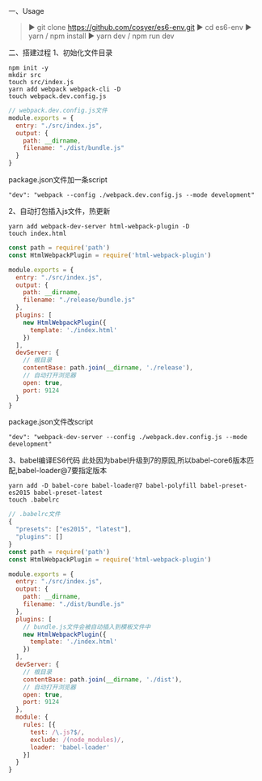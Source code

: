 一、Usage
> ▶ git clone https://github.com/cosyer/es6-env.git
> ▶ cd es6-env
> ▶ yarn / npm install
> ▶ yarn dev / npm run dev

二、搭建过程
1、初始化文件目录

```
npm init -y
mkdir src
touch src/index.js
yarn add webpack webpack-cli -D
touch webpack.dev.config.js
```

```js
// webpack.dev.config.js文件
module.exports = {
  entry: "./src/index.js",
  output: {
    path: __dirname,
    filename: "./dist/bundle.js"
  }
}
```

package.json文件加一条script

```
"dev": "webpack --config ./webpack.dev.config.js --mode development"
```

2、自动打包插入js文件，热更新

```
yarn add webpack-dev-server html-webpack-plugin -D
touch index.html
```

```js
const path = require('path')
const HtmlWebpackPlugin = require('html-webpack-plugin')

module.exports = {
  entry: "./src/index.js",
  output: {
    path: __dirname,
    filename: "./release/bundle.js"
  },
  plugins: [
    new HtmlWebpackPlugin({
      template: './index.html'
    })
  ],
  devServer: {
    // 根目录
    contentBase: path.join(__dirname, './release'),
    // 自动打开浏览器
    open: true,
    port: 9124
  }
}
```

package.json文件改script

```
"dev": "webpack-dev-server --config ./webpack.dev.config.js --mode development"
```

3、babel编译ES6代码
此处因为babel升级到7的原因,所以babel-core6版本匹配,babel-loader@7要指定版本

```
yarn add -D babel-core babel-loader@7 babel-polyfill babel-preset-es2015 babel-preset-latest
touch .babelrc
```

```js
// .babelrc文件
{
  "presets": ["es2015", "latest"],
  "plugins": []
}
const path = require('path')
const HtmlWebpackPlugin = require('html-webpack-plugin')
```

```js
module.exports = {
  entry: "./src/index.js",
  output: {
    path: __dirname,
    filename: "./dist/bundle.js"
  },
  plugins: [
    // bundle.js文件会被自动插入到模板文件中
    new HtmlWebpackPlugin({
      template: './index.html'
    })
  ],
  devServer: {
    // 根目录
    contentBase: path.join(__dirname, './dist'),
    // 自动打开浏览器
    open: true,
    port: 9124
  },
  module: {
    rules: [{
      test: /\.js?$/,
      exclude: /(node_modules)/,
      loader: 'babel-loader'
    }]
  }
}
```